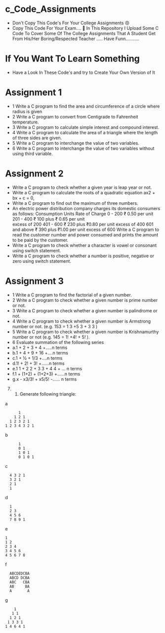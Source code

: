 # c_Code_Assignments
- Don't Copy This Code's For Your College Assignments 😠
- Copy This Code For Your Exam.... 🥱
In This Repository I Upload Some C Code To Cover Some Of The College Assignments That A Student Get From His/Her Boring/Respected Teacher ..... 
Have Funn...........

# If You Want To Learn Something
- Have a Look In These Code's and try to Create Your Own Version of It

# Assignment 1
- 1	Write a C program to find the area and circumference of a circle where radius is given
- 2	Write a C program to convert from Centigrade to Fahrenheit temperature.
- 3	Write a C program to calculate simple interest and compound interest.
- 4	Write a C program to calculate the area of a triangle where the length of three sides are given.
- 5	Write a C program to interchange the value of two variables.
- 6	Write a C program to interchange the value of two variables without using third variable.

# Assignment 2
- Write a C program to check whether a given year is leap year or not.
- Write a C program to calculate the roots of a quadratic equation ax2 + bx + c = 0,
- Write a C program to find out the maximum of three numbers.
- An electric power distribution company charges its domestic consumers as follows:
Consumption Units               Rate of Charge
     0 - 200                              ₹ 0.50 per unit
   201 - 400                            ₹ 100 plus ₹ 0.65 per unit    
                                                 excess of 200
   401 - 600                            ₹ 230 plus ₹0.80 per unit 
                                                 excess of 400
   601 and above                    ₹ 390 plus ₹1.00 per unit 
                                                  excess of 600
Write a C program to read the customer number and power consumed and prints the amount to be paid by the customer.
- Write a C program to check whether a character is vowel or consonant using switch statement.
- Write a C program to check whether a number is positive, negative or zero using switch statement.

# Assignment 3
- 1 Write a C program to find the factorial of a given number.
- 2 Write a C program to check whether a given number is prime number or not.
- 3 Write a C program to check whether a given number is palindrome or not.
- 4 Write a C program to check whether a given number is Armstrong number or not. (e.g. 153 = 1 3 +5 3 + 3 3 )
- 5 Write a C program to check whether a given number is Krishnamurthy number or not (e.g. 145 = 1! +4! + 5! ).
- 6 Evaluate summation of the following series 
- a.1 + 2 + 3 + 4 +…..n terms
- b.1 + 4 + 9 + 16 +….n terms
- c.1 + ½ + 1/3 +….n terms
- d.1! + 2! + 3! +……n terms
- e.1 1 + 2 2 + 3 3 + 4 4 + ... n terms
- f.1 + (1+2) + (1+2+3) +……n terms
- g.x - x3/3! + x5/5! -…… n terms
7. 1. Generate following triangle:

a

          1
        1 2 1
      1 2 3 2 1
    1 2 3 4 3 2 1
b

          1
          0 1
          1 0 1
          0 1 0 1
c

      4 3 2 1
      3 2 1
      2 1
      1

d

      1
      2 3
      4 5 6
      7 8 9 1

e

    1
    1 2
    2 3 4
    3 4 5 6
    4 5 6 7 8

f

      ABCDEDCBA
      ABCD DCBA
      ABC   CBA
      AB     BA
      A       A
g

        1
       1 1
      1 2 1
     1 3 3 1
    1 4 6 4 1